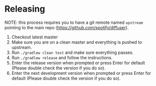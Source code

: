Releasing
========

NOTE: this process requires you to have a git remote named `upstream` pointing to the main repo (https://github.com/spotify/diffuser).

 1. Checkout latest master
 1. Make sure you are on a clean master and everything is pushed to upstream.
 1. Run `./gradlew clean test` and make sure everything passes.
 1. Run `./gradlew release` and follow the instructions.
 1. Enter the release version when prompted or press Enter for default (Please double check the version if you do so).
 1. Enter the next development version when prompted or press Enter for default (Please double check the version if you do so).
